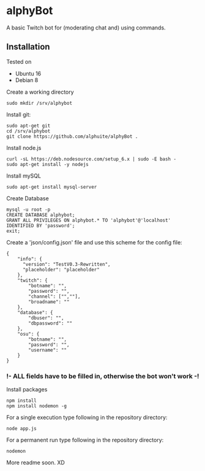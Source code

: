 # alphyBot
A basic Twitch bot for (moderating chat and) using commands.

## Installation

Tested on
  * Ubuntu 16
  * Debian 8

Create a working directory

```
sudo mkdir /srv/alphybot
```

Install git:

```
sudo apt-get git
cd /srv/alphybot
git clone https://github.com/alphuite/alphyBot .
```

Install node.js

```
curl -sL https://deb.nodesource.com/setup_6.x | sudo -E bash -
sudo apt-get install -y nodejs
```

Install mySQL

```
sudo apt-get install mysql-server
```

Create Database

```
mysql -u root -p
CREATE DATABASE alphybot;
GRANT ALL PRIVILEGES ON alphybot.* TO 'alphybot'@'localhost' IDENTIFIED BY 'password';
exit;
```

Create a 'json/config.json' file and use this scheme for the config file:

```
{
    "info": {
      "version": "TestV0.3-Rewritten",
      "placeholder": "placeholder"
    },
    "twitch": {
        "botname": "",
        "password": "",
        "channel": ["",""],
        "broadname": ""
    },
    "database": {
        "dbuser": "",
        "dbpassword": ""
    },
    "osu": {
        "botname": "",
        "password": "",
	    "username": ""
    }
}
```

### !- ALL fields have to be filled in, otherwise the bot won't work -!

Install packages
```
npm install
npm install nodemon -g
```

For a single execution type following in the repository directory:

```
node app.js
```

For a permanent run type following in the repository directory:

```
nodemon
```

More readme soon. XD

